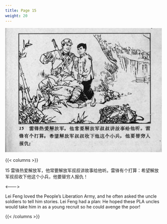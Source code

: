 ```yaml
---
title: Page 15
weight: 20
---
```


![leifeng page](./../../images/leifeng/seifert0522_lf_0021_0.jpg)

{{< columns >}}

15 雷锋热爱解放军，他常要解放军叔叔讲故事给他听。雷锋有个打算：希望解放军叔叔收下他这个小兵，他要替穷人报仇！

<--->

Lei Feng loved the People’s Liberation Army, and he often asked the uncle soldiers to tell him stories. Lei Feng had a plan: He hoped these PLA uncles would take him in as a young recruit so he could avenge the poor! 

{{< /columns >}}
